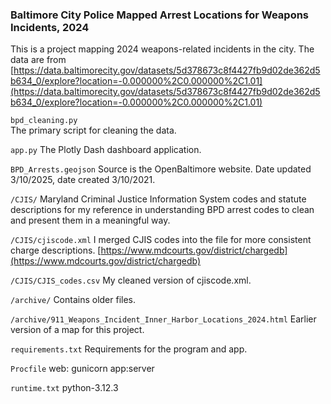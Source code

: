 ### Baltimore City Police Mapped Arrest Locations for Weapons Incidents, 2024

This is a project mapping 2024 weapons-related incidents in the city. The data are from [https://data.baltimorecity.gov/datasets/5d378673c8f4427fb9d02de362d5b634_0/explore?location=-0.000000%2C0.000000%2C1.01](https://data.baltimorecity.gov/datasets/5d378673c8f4427fb9d02de362d5b634_0/explore?location=-0.000000%2C0.000000%2C1.01) 

`bpd_cleaning.py`  
  The primary script for cleaning the data.

`app.py`
  The Plotly Dash dashboard application.

`BPD_Arrests.geojson`
  Source is the OpenBaltimore website. Date updated 3/10/2025, date created 3/10/2021.
  
`/CJIS/`
  Maryland Criminal Justice Information System codes and statute descriptions for my reference in understanding BPD arrest codes to clean and present them in a meaningful way.

  `/CJIS/cjiscode.xml` I merged CJIS codes into the file for more consistent charge descriptions. [https://www.mdcourts.gov/district/chargedb](https://www.mdcourts.gov/district/chargedb)  

  `/CJIS/CJIS_codes.csv` My cleaned version of cjiscode.xml.

`/archive/`
  Contains older files.
  
  `/archive/911_Weapons_Incident_Inner_Harbor_Locations_2024.html` Earlier version of a map for this project.  

`requirements.txt`
  Requirements for the program and app.

`Procfile`
  web: gunicorn app:server

`runtime.txt`
  python-3.12.3
